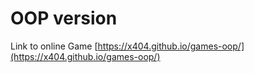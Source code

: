 # OOP version

Link to online Game [https://x404.github.io/games-oop/](https://x404.github.io/games-oop/)
